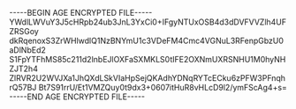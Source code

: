 -----BEGIN AGE ENCRYPTED FILE-----
YWdlLWVuY3J5cHRpb24ub3JnL3YxCi0+IFgyNTUxOSB4d3dDVFVVZlh4UFZRSGoy
dkRqenoxS3ZrWHlwdlQ1NzBNYmU1c3VDeFM4Cmc4VGNuL3RFenpGbzU0aDlNbEd2
S1FpYTFhMS85c211d2lnbEJlOXFaSXMKLS0tIFE2OXNmUXRSNHU1M0hyNHZJT2h4
ZlRVR2U2WVJXa1JhQXdLSkVIaHpSejQKAdhYDNqRYTcECku6zPFW3PFnqhrQ57BJ
Bt7S91rrU/Et1VMZQuy0t9dx3+0607itHuR8vHLcD9l2/ymFScAg4+s=
-----END AGE ENCRYPTED FILE-----
